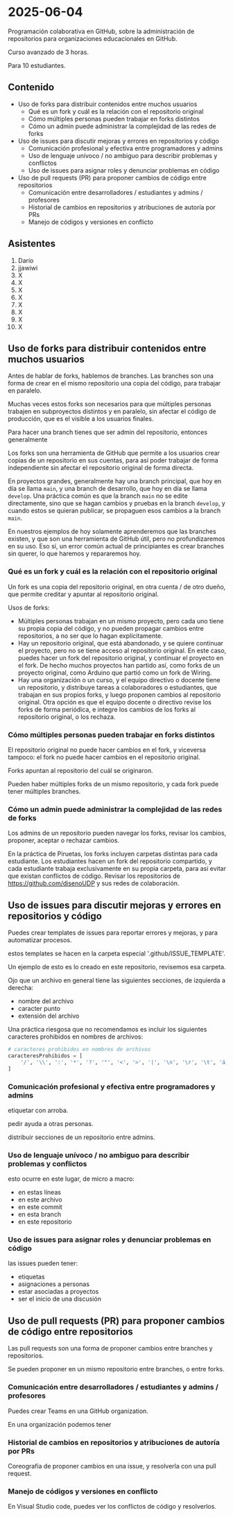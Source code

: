 # 2025-06-04

Programación colaborativa en GitHub, sobre la administración de repositorios para organizaciones educacionales en GitHub.

Curso avanzado de 3 horas.

Para 10 estudiantes.

## Contenido

* Uso de forks para distribuir contenidos entre muchos usuarios
  * Qué es un fork y cuál es la relación con el repositorio original
  * Cómo múltiples personas pueden trabajar en forks distintos
  * Cómo un admin puede administrar la complejidad de las redes de forks
* Uso de issues para discutir mejoras y errores en repositorios y código
  * Comunicación profesional y efectiva entre programadores y admins
  * Uso de lenguaje unívoco / no ambiguo para describir problemas y conflictos
  * Uso de issues para asignar roles y denunciar problemas en código
* Uso de pull requests (PR) para proponer cambios de código entre repositorios
  * Comunicación entre desarrolladores / estudiantes y admins / profesores
  * Historial de cambios en repositorios y atribuciones de autoría por PRs
  * Manejo de códigos y versiones en conflicto

## Asistentes

1. Darío
2. jjawiwi
3. X
4. X
5. X
6. X
7. X
8. X
9. X
10. X

## Uso de forks para distribuir contenidos entre muchos usuarios

Antes de hablar de forks, hablemos de branches. Las branches son una forma de crear en el mismo repositorio una copia del código, para trabajar en paralelo.

Muchas veces estos forks son necesarios para que múltiples personas trabajen en subproyectos distintos y en paralelo, sin afectar el código de producción, que es el visible a los usuarios finales.

Para hacer una branch tienes que ser admin del repositorio, entonces generalmente

Los forks son una herramienta de GitHub que permite a los usuarios crear copias de un repositorio en sus cuentas, para así poder trabajar de forma independiente sin afectar el repositorio original de forma directa.

En proyectos grandes, generalmente hay una branch principal, que hoy en día se llama `main`, y una branch de desarrollo, que hoy en día se llama `develop`. Una práctica común es que la branch `main` no se edite directamente, sino que se hagan cambios y pruebas en la branch `develop`, y cuando estos se quieran publicar, se propaguen esos cambios a la branch `main`.

En nuestros ejemplos de hoy solamente aprenderemos que las branches existen, y que son una herramienta de GitHub útil, pero no profundizaremos en su uso. Eso sí, un error común actual de principiantes es crear branches sin querer, lo que haremos y repararemos hoy.

### Qué es un fork y cuál es la relación con el repositorio original

Un fork es una copia del repositorio original, en otra cuenta / de otro dueño, que permite creditar y apuntar al repositorio original.

Usos de forks:

* Múltiples personas trabajan en un mismo proyecto, pero cada uno tiene su propia copia del código, y no pueden propagar cambios entre repositorios, a no ser que lo hagan explícitamente.
* Hay un repositorio original, que está abandonado, y se quiere continuar el proyecto, pero no se tiene acceso al repositorio original. En este caso, puedes hacer un fork del repositorio original, y continuar el proyecto en el fork. De hecho muchos proyectos han partido así, como forks de un proyecto original, como Arduino que partió como un fork de Wiring.
* Hay una organización o un curso, y el equipo directivo o docente tiene un repositorio, y distribuye tareas a colaboradores o estudiantes, que trabajan en sus propios forks, y luego proponen cambios al repositorio original. Otra opción es que el equipo docente o directivo revise los forks de forma periódica, e integre los cambios de los forks al repositorio original, o los rechaza.

### Cómo múltiples personas pueden trabajar en forks distintos

El repositorio original no puede hacer cambios en el fork, y viceversa tampoco: el fork no puede hacer cambios en el repositorio original.

Forks apuntan al repositorio del cuál se originaron.

Pueden haber múltiples forks de un mismo repositorio, y cada fork puede tener múltiples branches.

### Cómo un admin puede administrar la complejidad de las redes de forks

Los admins de un repositorio pueden navegar los forks, revisar los cambios, proponer, aceptar o rechazar cambios.

En la práctica de Piruetas, los forks incluyen carpetas distintas para cada estudiante. Los estudiantes hacen un fork del repositorio compartido, y cada estudiante trabaja exclusivamente en su propia carpeta, para así evitar que existan conflictos de código. Revisar los repositorios de <https://github.com/disenoUDP> y sus redes de colaboración.

## Uso de issues para discutir mejoras y errores en repositorios y código

Puedes crear templates de issues para reportar errores y mejoras, y para automatizar procesos.

estos templates se hacen en la carpeta especial '.github/ISSUE_TEMPLATE'.

Un ejemplo de esto es lo creado en este repositorio, revisemos esa carpeta.

Ojo que un archivo en general tiene las siguientes secciones, de izquierda a derecha:

* nombre del archivo
* caracter punto
* extensión del archivo

Una práctica riesgosa que no recomendamos es incluir los siguientes caracteres prohibidos en nombres de archivos:

```python
# caracteres prohibidos en nombres de archivos
caracteresProhibidos = [
    '/', '\\', ':', '*', '?', '"', '<', '>', '|', '\n', '\r', '\t', 'á, é, í, ó, ú, ñ, ü, Á, É, Í, Ó, Ú, Ñ, Ü'
]
```

### Comunicación profesional y efectiva entre programadores y admins

etiquetar con arroba.

pedir ayuda a otras personas.

distribuir secciones de un repositorio entre admins.

### Uso de lenguaje unívoco / no ambiguo para describir problemas y conflictos

esto ocurre en este lugar, de micro a macro:

* en estas líneas
* en este archivo
* en este commit
* en esta branch
* en este repositorio

### Uso de issues para asignar roles y denunciar problemas en código

las issues pueden tener:

* etiquetas
* asignaciones a personas
* estar asociadas a proyectos
* ser el inicio de una discusión

## Uso de pull requests (PR) para proponer cambios de código entre repositorios

Las pull requests son una forma de proponer cambios entre branches y repositorios.

Se pueden proponer en un mismo repositorio entre branches, o entre forks.

### Comunicación entre desarrolladores / estudiantes y admins / profesores

Puedes crear Teams en una GitHub organization.

En una organización podemos tener

### Historial de cambios en repositorios y atribuciones de autoría por PRs

Coreografía de proponer cambios en una issue, y resolverla con una pull request.

### Manejo de códigos y versiones en conflicto

En Visual Studio code, puedes ver los conflictos de código y resolverlos.
